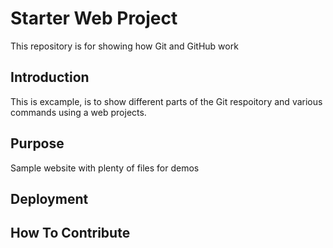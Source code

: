 # Starter Web Project

This repository is for showing how Git and GitHub work

## Introduction

This is excample, is to show different parts of the Git respoitory and various commands using a web projects.

## Purpose

Sample website with plenty of files for demos

## Deployment

## How To Contribute